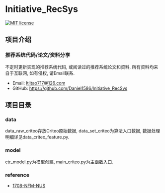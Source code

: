 # Initiative_RecSys
[![MIT license](https://img.shields.io/dub/l/vibe-d.svg)](https://github.com/Daniel1586/Initiative_RecSys/blob/master/LICENSE)

## 项目介绍
### 推荐系统代码/论文/资料分享
不定时更新实现的推荐系统代码, 或阅读过的推荐系统论文和资料, 所有资料均来自于互联网, 如有侵权, 请Email联系.
* Email: ltlitao717@126.com
* GitHub: https://github.com/Daniel1586/Initiative_RecSys

## 项目目录
### data
data_raw_criteo存放Criteo原始数据, data_set_criteo为算法入口数据, 数据处理明细详见data_criteo_feature.py.
### model
ctr_model.py为模型创建, main_criteo.py为主函数入口.
### reference
* [1708-NFM-NUS](https://github.com/Daniel1586/Initiative_RecSys/blob/master/reference/RecSys_deep_learning/1708-NFM-NUS.pdf)
